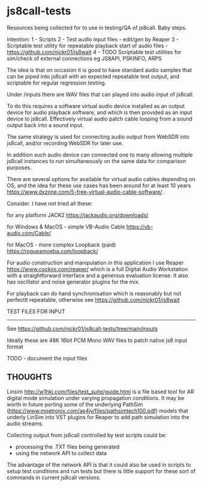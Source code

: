 # js8call-tests

Resources being collected for to use in testing/QA of js8call. Baby steps.

Intention:
1 - Scripts
2 - Test audio input files - edit/gen by Reaper
3 - Scriptable test utility for repeatable playback start of audio files - https://github.com/nickr01/js8wait
4 - TODO Scriptable test utilities for sim/check of external connections eg JS8API, PSKINFO, ARPS

The idea is that on occasion it is good to have standard audio samples that can be piped into js8call with an expected repeatable test output, and scriptable for regular regression testing.

Under /inputs there are WAV files that can played into audio input of js8call.

To do this requires a software virtual audio device installed as an output device for audio playback software, and which is then provided as an input device to js8call. Effectively virtual audio patch cable looping from a sound output back into a sound input.

The same strategy is used for connecting audio output from WebSDR into js8call, and/or recording WebSDR for later use.

In addition such audio device can connected one to many allowing multiple js8call instances to run simultaneously on the same data for comparison purposes.

There are several options for available for virtual audio cables depending on OS, and the idea for these use cases has been around for at least 10 years https://www.dxzone.com/5-free-virtual-audio-cable-software/ .

Consider. I have not tried all these:

for any platform
    JACK2 https://jackaudio.org/downloads/

for Windows & MacOS - simple
    VB-Audio Cable https://vb-audio.com/Cable/

for MacOS - more complex
    Loopback (paid) https://rogueamoeba.com/loopback/

For audio construction and manipulation in this application I use Reaper  https://www.cockos.com/reaper/ which is a full Digital Audio Workstation with a straightforward interface and a generous evaluation license. It also has oscillator and noise generator plugins for the mix.

For playback can do hand synchronisation which is reasonably but not perfectlt repeatable, otherwise see https://github.com/nickr01/js8wait

TEST FILES FOR INPUT
____________________

See https://github.com/nickr01/js8call-tests/tree/main/inputs

Ideally these are 48K 16bit PCM Mono WAV files to patch native js8 input format

TODO - document the input files

THOUGHTS
--------

Linsim http://w1hkj.com/files/test_suite/guide.html is a file based tool for AR digital mode simulation under varying propagation conditions. It may be worth in future porting some of the underlying PathSim (https://www.moetronix.com/ae4jy/files/pathsimtech100.pdf) models that underly LinSim into VST plugins for Reaper to add path simulation into the audio streams.

Collecting output from js8call controlled by test scripts could be:
- processing the .TXT files being generated
- using the network API to collect data

The advantage of the network API is that it could also be used in scripts to setup test conditions and run tests but there is little support for these sort of commands in current js8call versions.

